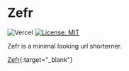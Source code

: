 # Zefr
![Vercel](https://therealsujitk-vercel-badge.vercel.app/?app=zefr) [![License: MIT](https://img.shields.io/badge/License-MIT-yellow.svg)](https://opensource.org/licenses/MIT)



Zefr is a minimal looking url shorterner.



[Zefr](https://zefr.xyz){:target="_blank"}
